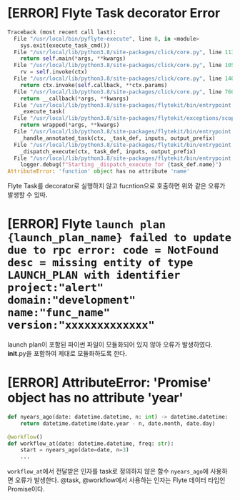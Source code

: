 # [ERROR] Flyte Task decorator Error
```python
Traceback (most recent call last):
  File "/usr/local/bin/pyflyte-execute", line 8, in <module>
    sys.exit(execute_task_cmd())
  File "/usr/local/lib/python3.8/site-packages/click/core.py", line 1130, in __call__
    return self.main(*args, **kwargs)
  File "/usr/local/lib/python3.8/site-packages/click/core.py", line 1055, in main
    rv = self.invoke(ctx)
  File "/usr/local/lib/python3.8/site-packages/click/core.py", line 1404, in invoke
    return ctx.invoke(self.callback, **ctx.params)
  File "/usr/local/lib/python3.8/site-packages/click/core.py", line 760, in invoke
    return __callback(*args, **kwargs)
  File "/usr/local/lib/python3.8/site-packages/flytekit/bin/entrypoint.py", line 470, in execute_task_cmd
    _execute_task(
  File "/usr/local/lib/python3.8/site-packages/flytekit/exceptions/scopes.py", line 160, in system_entry_point
    return wrapped(*args, **kwargs)
  File "/usr/local/lib/python3.8/site-packages/flytekit/bin/entrypoint.py", line 348, in _execute_task
    _handle_annotated_task(ctx, _task_def, inputs, output_prefix)
  File "/usr/local/lib/python3.8/site-packages/flytekit/bin/entrypoint.py", line 291, in _handle_annotated_task
    _dispatch_execute(ctx, task_def, inputs, output_prefix)
  File "/usr/local/lib/python3.8/site-packages/flytekit/bin/entrypoint.py", line 80, in _dispatch_execute
    logger.debug(f"Starting _dispatch_execute for {task_def.name}")
AttributeError: 'function' object has no attribute 'name'
```
Flyte Task를 decorator로 실행하지 않고 fucntion으로 호출하면 위와 같은 오류가 발생할 수 있따.

# [ERROR] Flyte `launch plan {launch_plan_name} failed to update due to rpc error: code = NotFound desc = missing entity of type LAUNCH_PLAN with identifier project:"alert" domain:"development" name:"func_name" version:"xxxxxxxxxxxxx"`
launch plan이 포함된 파이썬 파일이 모듈화되어 있지 않아 오류가 발생하였다. __init__.py을 포함하여 제대로 모듈화하도록 한다.

# [ERROR] AttributeError: 'Promise' object has no attribute 'year'
```python
def nyears_ago(date: datetime.datetime, n: int) -> datetime.datetime:
    return datetime.datetime(date.year - n, date.month, date.day)
   
@workflow()
def workflow_at(date: datetime.datetime, freq: str):
    start = nyears_ago(date=date, n=3)
    ...
```
`workflow_at`에서 전달받은 인자를 task로 정의하지 않은 함수 `nyears_ago`에 사용하면 오류가 발생한다. @task, @workflow에서 사용하는 인자는 Flyte 데이터 타입인 Promise이다.
    
